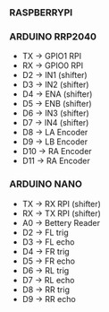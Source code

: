 ### RASPBERRYPI

### ARDUINO RRP2040
 - TX -> GPIO1 RPI 
 - RX -> GPIO0 RPI 
 - D2 -> IN1  (shifter)
 - D3 -> IN2 (shifter)
 - D4 -> ENA (shifter)
 - D5 -> ENB (shifter)
 - D6 -> IN3 (shifter)
 - D7 -> IN4 (shifter)
 - D8 -> LA Encoder
 - D9 -> LB Encoder
 - D10 -> RA Encoder
 - D11 -> RA Encoder


### ARDUINO NANO
 - TX -> RX RPI (shifter)
 - RX -> TX RPI (shifter)
 - A0 -> Bettery Reader
 - D2 -> FL trig
 - D3 -> FL echo
 - D4 -> FR trig
 - D5 -> FR echo
 - D6 -> RL trig
 - D7 -> RL echo
 - D8 -> RR trig
 - D9 -> RR echo

